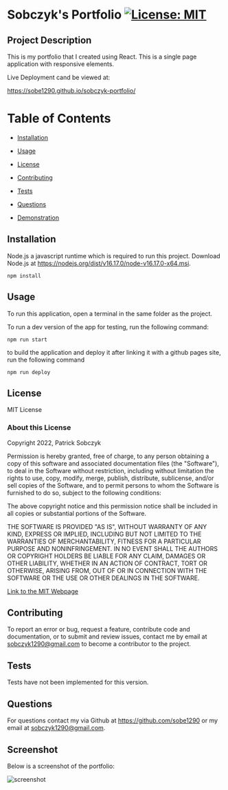 
  # Sobczyk's Portfolio    [![License: MIT](https://img.shields.io/badge/License-MIT-yellow.svg)](https://opensource.org/licenses/MIT)

  ## Project Description 

  This is my portfolio that I created using React. This is a single page application with responsive elements. 
  
  Live Deployment cand be viewed at:
  
  https://sobe1290.github.io/sobczyk-portfolio/

  # Table of Contents

  - [Installation](#installation)

  - [Usage](#usage)

  - [License](#license)

  - [Contributing](#contributing)

  - [Tests](#tests)

  - [Questions](#questions)

  - [Demonstration](#demonstration)

    
  ## Installation 

  Node.js a javascript runtime which is required to run this project. Download Node.js at https://nodejs.org/dist/v16.17.0/node-v16.17.0-x64.msi. 

  ```
  npm install
  ```

  ## Usage 

  To run this application, open a terminal in the same folder as the project.

  To run a dev version of the app for testing, run the following command:

  ```
  npm run start
  ```

  to build the application and deploy it after linking it with a github pages site, run the following command

  ```
  npm run deploy
  ```

  ## License 

  MIT License

  ### About this License 

  Copyright 2022, Patrick Sobczyk

  Permission is hereby granted, free of charge, to any person obtaining a copy of this software and associated documentation files (the "Software"), to deal in the Software without restriction, including without limitation the rights to use, copy, modify, merge, publish, distribute, sublicense, and/or sell copies of the Software, and to permit persons to whom the Software is furnished to do so, subject to the following conditions:

  The above copyright notice and this permission notice shall be included in all copies or substantial portions of the Software.

  THE SOFTWARE IS PROVIDED "AS IS", WITHOUT WARRANTY OF ANY KIND, EXPRESS OR IMPLIED, INCLUDING BUT NOT LIMITED TO THE WARRANTIES OF MERCHANTABILITY, FITNESS FOR A PARTICULAR PURPOSE AND NONINFRINGEMENT. IN NO EVENT SHALL THE AUTHORS OR COPYRIGHT HOLDERS BE LIABLE FOR ANY CLAIM, DAMAGES OR OTHER LIABILITY, WHETHER IN AN ACTION OF CONTRACT, TORT OR OTHERWISE, ARISING FROM, OUT OF OR IN CONNECTION WITH THE SOFTWARE OR THE USE OR OTHER DEALINGS IN THE SOFTWARE.

  [Link to the MIT Webpage](https://www.mit.edu/~amini/LICENSE.md)

  ## Contributing 

  To report an error or bug, request a feature, contribute code and documentation, or to submit and review issues, contact me by email at sobczyk1290@gmail.com to become a contributor to the project.

  ## Tests 

  Tests have not been implemented for this version.

  ## Questions 

  For questions contact my via Github at https://github.com/sobe1290 or my email at sobczyk1290@gmail.com.

  ## Screenshot
  
   Below is a screenshot of the portfolio:
   
![screenshot](https://user-images.githubusercontent.com/26222624/202554165-87c85925-bbde-4440-9c43-138f60a0150b.png)

 
  
  
  
